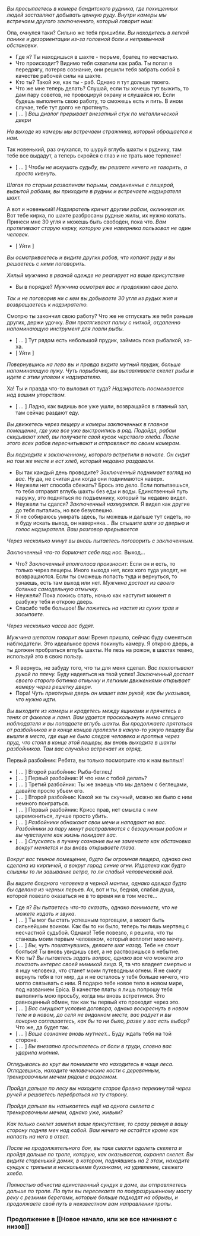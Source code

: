 *Вы просыпаетесь в камере бандитского рудника, где похищенных людей заставляют добывать ценную руду.*
*Внутри камеры мы встречаем другого заключенного, который говорит нам:*

Опа, очнулся таки? Сильно же тебя пришибли.
*Вы находитесь в легкой панике и дезориентации из-за головной боли и непривычной обстановки.*
- Где я?
Ты находишься в шахте - тюрьме, братец по несчастью.
- Что происходит?
Видимо тебя схватили как раба. Ты попал в передрягу, потеряв сознание, они решили тебя забрать собой в качестве рабочей силы на шахте.
- Кто ты?
Такой же, как ты - раб. Однако я тут дольше твоего.
- Что же мне теперь делать?
Слушай, если ты хочешь тут выжить, то дам пару советов, не провоцируй охрану и слушайся их. Если будешь выполнять свою работу, то сможешь есть и пить. В ином случае, тебе тут долго не протянуть.
- [ ... ]
*Ваш диалог прерывает внезапный стук по металлической двери*

*На выходе из камеры мы встречаем стражника, который обращается к нам.*

Так новенький, раз очухался, то шуруй вглубь шахты к руднику, там тебе все выдадут, а теперь скройся с глаз и не трать мое терпение!
- [ ... ]
*Чтобы не искушать судьбу, вы решаете ничего не говорить, а просто кивнуть.*

*Шагая по старым развалинам тюрьмы, соединенные с пещерой, вырытой рабами, вы приходите в рудник и встречаете надзирателя шахт.*

А вот и новенький!
*Надзиратель кричит другим рабам, окликивая их.*
Вот тебе кирка, по шахте разбросаны рудные жилы, их нужно копать. Принеси мне 30 угля и можешь быть свободен, пока что. 
*Вам протягивают старую кирку, которую уже наверняка пользовал не один человек.*
- [ Уйти ]

*Вы осматриваетесь и видите других рабов, что копают руду и вы решаетесь с ними поговорить.*

*Хилый мужчина в рваной одежде не реагирует на ваше присутствие*
- Вы в порядке?
*Мужчина осмотрел вас и продолжил свое дело.*

*Так и не поговорив ни с кем вы добываете 30 угля из рудых жил и возвращаетесь к надзирателю.*

Смотрю ты закончил свою работу? Что же не отпускать же тебя раньше других, держи удочку.
*Вам протягивают палку с ниткой, отдаленно напоминающую инструмент для ловли рыбы.*
- [ ... ]
Тут рядом есть небольшой прудик, займись пока рыбалкой, ха-ха.
- [ Уйти ]

*Повернувшись на лево вы и правда видите мутный прудик, больше напоминающую лужу.*
*Чуть порыбачив, вы вылавливаете скелет рыбы и идете с этим уловом к надзирателю.*

Ха! Ты и правда что-то выловил от туда?
*Надзиратель посмеивается над вашим упорством.*
- [ ... ]
Ладно, как видишь все уже ушли, возвращайся в главный зал, там сейчас раздают еду.

*Вы движетесь через пещеру и камеры заключенных в главное помещение, где уже все уже выстроились в ряд.*
*Подойдя, рабам скидывают хлеб, вы получаете свой кусок черствого хлеба.*
*После этого всех рабов пересчитывают и отправляют по своим камерам.*

*Вы подходите к заключенному, которого встретили в начале. Он сидит на том же месте и ест хлеб, который недавно раздавали.*
- Вы так каждый день проводите?
*Заключенный поднимает взгляд на вас.*
Ну да, не считая дни когда они поднимаются наверх.
- Неужели нет способа сбежать?
Брось это дело. Если попытаешься, то тебя отправят вглубь шахты без еды и воды. Единственный путь наружу, это подняться по подъемнику, который ты недавно видел.
- Неужели ты сдался?
*Заключенный нахмурился.*
Я видел как другие до тебя пытались, но все безуспешно.
- Я не собираюсь умирать здесь, ты можешь и дальше тут сидеть, но я буду искать выход, он наверняка...
*Вы слышите шаги за дверью и голос надзирателя.*
*Ваш разговор прерывается*

*Через несколько минут вы вновь пытаетесь поговорить с заключенным.*

*Заключенный что-то бормочет себе под нос.*
Выход...
- Что?
*Заключенный вполголоса произносит:*
Если он и есть, то только через пещеры.
Иного выхода нет, всех кого туда уводят, не возвращаются. Если ты сможешь попасть туда и вернуться, то узнаешь, есть там выход или нет.
*Мужчина достает из своего ботинка самодельную отмычку.*
- Неужели?
Пока ложись спать, ночью как наступит момент я разбужу тебя и открою дверь.
- Спасибо тебе большое!
*Вы ложитесь на настил из сухих трав и засыпаете.*

*Через несколько часов вас будят.*

*Мужчина шепотом говорит вам:*
Время пришло, сейчас буду сменяться наблюдатели. Это идеальное время покинуть камеру. Я открою дверь, а ты должен пробраться вглубь шахты. Не лезь на рожон, в шахтах темно, используй это в свою пользу.
- Я вернусь, не забуду того, что ты для меня сделал.
*Вас похлопывают рукой по плечу.*
Буду надеяться на твой успех!
*Заключенный достает своего старого ботинка отмычку и легкими движениями открывает камеру через решетку двери.*
- Пора!
*Чуть приоткрыв дверь он машет вам рукой, как бы указывая, что нужно идти.*

*Вы выходите из камеры и крадетесь между ящиками и прячетесь в тенях от факелов и ламп. Вам удается проскользнуть мимо спящего наблюдателя и вы попадаете вглубь шахты.*
*Вы продолжаете прятаться от разбойников и в конце концов пролезли в какую-то узкую пещеру*
*Вы вышли в место, где еще не было следов человека и проплыв через пруд, что стоял в конце этой пещеры, вы вновь выходите в шахты разбойников.*
*Там вас случайно встречает их отряд.*

Первый разбойник: Ребята, вы только посмотрите кто к нам выплыл!
- [ ... ]
Второй разбойник: Рыба-беглец!
- [ ... ]
Первый разбойник: И что нам с тобой делать?
- [ ... ]
Третий разбойник: Ты же знаешь что мы делаем с беглецами, давайте просто убьем его.
- [ ... ]
Второй разбойник: Какой же ты скучный, можно же было с ним немного поиграться.
- [ ... ]
Первый разбойник: Крисс прав, нет смысла с ним церемониться, лучше просто убить.
- [ ... ]
*Разбойники обнажают свои мечи и нападают на вас.*
*Разбойники за пару минут расправляются с безоружным рабом и вы чувствуете как жизнь покидает вас.*
- [ ... ]
*Спускаясь в пучину сознания вы не замечаете как обстановка вокруг меняется и вы вновь открываете глаза.*

*Вокруг вас темное помещение, будто бы огромная пещера, однако она сделана из кирпичей, а вокруг город синие огни.*
*Издалека как будто слышны то ли завывание ветра, то ли слабый человеческий вой.*

*Вы видите бледного человека в черной мантии, однако одежда будто бы сделана из черных перьев.*
Ах, вот и ты, бедная, слабая душа, которой повезло оказаться не в то время ни в том месте...
- Где я?
*Вы пытаетесь что-то сказать, однако понимаете, что не можете издать и звука*.
- [ ... ]
Ты мог бы стать успешным торговцем, а может быть сильнейшим воином. Как бы то ни было, теперь ты лишь мертвец с несчастной судьбой. Однако! Тебе повезло, я решила, что ты станешь моим первым человеком, который воплотит мою мечту. 
- [ ... ]
*Вы, чуть пошатнувшись, делаете шаг назад.*
Тебе не стоит бояться! Ты вновь увидишь свет, а не растворишься в небытие.
- Кто ты?
*Вы пытаетесь задать вопрос, однако все что можете это показать интерес своей мимикой лица.*
Я, та что владеет смертью и я ищу человека, что станет моим путеводным огнем. Я не смогу вернуть тебя в тот мир, да и не осталось у тебя больше ничего, что могло связывать с ним. Я подарю тебе новое тело в новом мире, под названием Epica. В качестве платы я лишь попрошу тебя выполнить мою просьбу, когда мы вновь встретимся. Это равноценный обмен, так как ты первый кто проходит через это.
- [ ... ]
*Вас смущают условия договора, однако воскреснуть в новом теле и в новом, до селя не виданном месте, вас радует и вы покорно соглашаетесь, как бы то ни было, разве у вас есть выбор?*
Что же, да будет так.
- [ ... ]
*Ваше сознание вновь мутнеет...*
Буду ждать тебя на той стороне.
- [ ... ]
*Вы внезапно просыпаетесь от боли в груди, словно вас ударила молния*.

*Оглядываясь во круг вы понимаете что находитесь в чаще леса. Оглядевшись, находите человеческие кости с деревянным, тренировочным мечем рядом с водоемом.*

*Пройдя дальше по лесу вы находите старое бревно перекинутой через ручей и решаетесь перебраться на ту сторону.*

*Пройдя дальше вы натыкаетесь ещё на одного скелета с тренировочным мечем, однако уже, живым?*

*Как только скелет заметил ваше присутствие, то сразу рванул в вашу сторону подняв меч над собой.*
*Вам ничего не остаётся кроме как напасть на него в ответ.*

*После не продолжительного боя, вы таки смогли одолеть скелета и пройдя дальше по тропе, которую, как оказывается, охранял скелет. Вы видите старенький домик, в котором, поднявшись на 2 этаж, находите сундук с тряпьем и несколькими буханками, на удивление, свежего хлеба.*

*Полностью обчистив единственный сундук в доме, вы отправляетесь дальше по тропе. По пути вы пересекаете по полуразрушенному мосту реку с резкими берегами, которые больше подходят на обрывы, и продолжаете свой путь в неизвестном вам направлении тропы.*

### Продолжение в [[Новое начало, или же все начинают с низов]]